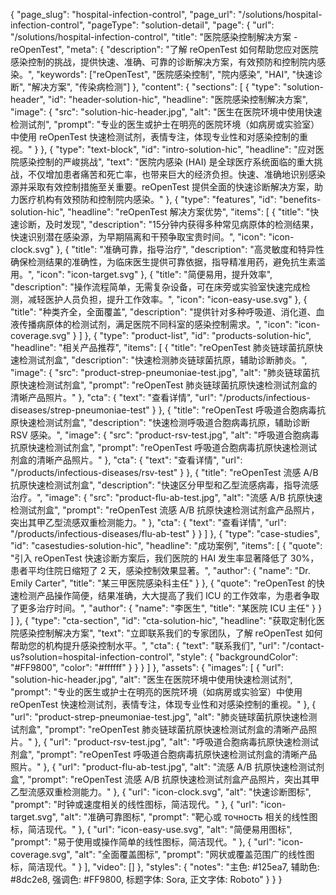 {
    "page_slug": "hospital-infection-control",
    "page_url": "/solutions/hospital-infection-control",
  "pageType": "solution-detail",
  "page": {
    "url": "/solutions/hospital-infection-control",
    "title": "医院感染控制解决方案 - reOpenTest",
    "meta": {
      "description": "了解 reOpenTest 如何帮助您应对医院感染控制的挑战，提供快速、准确、可靠的诊断解决方案，有效预防和控制院内感染。",
      "keywords": ["reOpenTest", "医院感染控制", "院内感染", "HAI", "快速诊断", "解决方案", "传染病检测"]
    },
    "content": {
      "sections": [
        {
          "type": "solution-header",
          "id": "header-solution-hic",
          "headline": "医院感染控制解决方案",
          "image": {
            "src": "solution-hic-header.jpg",
            "alt": "医生在医院环境中使用快速检测试剂",
            "prompt": "专业的医生或护士在明亮的医院环境（如病房或实验室）中使用 reOpenTest 快速检测试剂，表情专注，体现专业性和对感染控制的重视。"
          }
        },
        {
          "type": "text-block",
          "id": "intro-solution-hic",
          "headline": "应对医院感染控制的严峻挑战",
          "text": "医院内感染 (HAI) 是全球医疗系统面临的重大挑战，不仅增加患者痛苦和死亡率，也带来巨大的经济负担。快速、准确地识别感染源并采取有效控制措施至关重要。reOpenTest 提供全面的快速诊断解决方案，助力医疗机构有效预防和控制院内感染。"
        },
        {
          "type": "features",
          "id": "benefits-solution-hic",
          "headline": "reOpenTest 解决方案优势",
          "items": [
            {
              "title": "快速诊断，及时发现",
              "description": "15分钟内获得多种常见病原体的检测结果，快速识别潜在感染源，为早期隔离和干预争取宝贵时间。",
              "icon": "icon-clock.svg"
            },
            {
              "title": "准确可靠，指导治疗",
              "description": "高灵敏度和特异性确保检测结果的准确性，为临床医生提供可靠依据，指导精准用药，避免抗生素滥用。",
              "icon": "icon-target.svg"
            },
            {
              "title": "简便易用，提升效率",
              "description": "操作流程简单，无需复杂设备，可在床旁或实验室快速完成检测，减轻医护人员负担，提升工作效率。",
              "icon": "icon-easy-use.svg"
            },
            {
              "title": "种类齐全，全面覆盖",
              "description": "提供针对多种呼吸道、消化道、血液传播病原体的检测试剂，满足医院不同科室的感染控制需求。",
              "icon": "icon-coverage.svg"
            }
          ]
        },
        {
          "type": "product-list",
          "id": "products-solution-hic",
          "headline": "相关产品推荐",
          "items": [
            {
              "title": "reOpenTest 肺炎链球菌抗原快速检测试剂盒",
              "description": "快速检测肺炎链球菌抗原，辅助诊断肺炎。",
              "image": { "src": "product-strep-pneumoniae-test.jpg", "alt": "肺炎链球菌抗原快速检测试剂盒", "prompt": "reOpenTest 肺炎链球菌抗原快速检测试剂盒的清晰产品照片。" },
              "cta": { "text": "查看详情", "url": "/products/infectious-diseases/strep-pneumoniae-test" }
            },
            {
              "title": "reOpenTest 呼吸道合胞病毒抗原快速检测试剂盒",
              "description": "快速检测呼吸道合胞病毒抗原，辅助诊断 RSV 感染。",
              "image": { "src": "product-rsv-test.jpg", "alt": "呼吸道合胞病毒抗原快速检测试剂盒", "prompt": "reOpenTest 呼吸道合胞病毒抗原快速检测试剂盒的清晰产品照片。" },
              "cta": { "text": "查看详情", "url": "/products/infectious-diseases/rsv-test" }
            },
            {
              "title": "reOpenTest 流感 A/B 抗原快速检测试剂盒",
              "description": "快速区分甲型和乙型流感病毒，指导流感治疗。",
              "image": { "src": "product-flu-ab-test.jpg", "alt": "流感 A/B 抗原快速检测试剂盒", "prompt": "reOpenTest 流感 A/B 抗原快速检测试剂盒产品照片，突出其甲乙型流感双重检测能力。" },
              "cta": { "text": "查看详情", "url": "/products/infectious-diseases/flu-ab-test" }
            }
          ]
        },
        {
          "type": "case-studies",
          "id": "casestudies-solution-hic",
          "headline": "成功案例",
          "items": [
            {
              "quote": "引入 reOpenTest 快速诊断方案后，我们医院的 HAI 发生率显著降低了 30%，患者平均住院日缩短了 2 天，感染控制效果显著。",
              "author": { "name": "Dr. Emily Carter", "title": "某三甲医院感染科主任" }
            },
             {
              "quote": "reOpenTest 的快速检测产品操作简便，结果准确，大大提高了我们 ICU 的工作效率，为患者争取了更多治疗时间。",
              "author": { "name": "李医生", "title": "某医院 ICU 主任" }
            }
          ]
        },
        {
          "type": "cta-section",
          "id": "cta-solution-hic",
          "headline": "获取定制化医院感染控制解决方案",
          "text": "立即联系我们的专家团队，了解 reOpenTest 如何帮助您的机构提升感染控制水平。",
          "cta": {
            "text": "联系我们",
            "url": "/contact-us?solution=hospital-infection-control",
            "style": { "backgroundColor": "#FF9800", "color": "#ffffff" }
          }
        }
      ]
    },
    "assets": {
      "images": [
        { "url": "solution-hic-header.jpg", "alt": "医生在医院环境中使用快速检测试剂", "prompt": "专业的医生或护士在明亮的医院环境（如病房或实验室）中使用 reOpenTest 快速检测试剂，表情专注，体现专业性和对感染控制的重视。" },
        { "url": "product-strep-pneumoniae-test.jpg", "alt": "肺炎链球菌抗原快速检测试剂盒", "prompt": "reOpenTest 肺炎链球菌抗原快速检测试剂盒的清晰产品照片。" },
        { "url": "product-rsv-test.jpg", "alt": "呼吸道合胞病毒抗原快速检测试剂盒", "prompt": "reOpenTest 呼吸道合胞病毒抗原快速检测试剂盒的清晰产品照片。" },
        { "url": "product-flu-ab-test.jpg", "alt": "流感 A/B 抗原快速检测试剂盒", "prompt": "reOpenTest 流感 A/B 抗原快速检测试剂盒产品照片，突出其甲乙型流感双重检测能力。" },
        { "url": "icon-clock.svg", "alt": "快速诊断图标", "prompt": "时钟或速度相关的线性图标，简洁现代。" },
        { "url": "icon-target.svg", "alt": "准确可靠图标", "prompt": "靶心或 точность 相关的线性图标，简洁现代。" },
        { "url": "icon-easy-use.svg", "alt": "简便易用图标", "prompt": "易于使用或操作简单的线性图标，简洁现代。" },
        { "url": "icon-coverage.svg", "alt": "全面覆盖图标", "prompt": "网状或覆盖范围广的线性图标，简洁现代。" }
      ],
      "video": []
    },
    "styles": {
      "notes": "主色: #125ea7, 辅助色: #8dc2e8, 强调色: #FF9800, 标题字体: Sora, 正文字体: Roboto"
    }
  }
}
